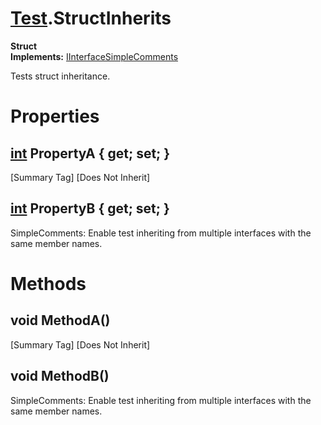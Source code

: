 # [Test](TableOfContents.Test.md).StructInherits

**Struct**  
**Implements:** [IInterfaceSimpleComments](Test.IInterfaceSimpleComments.md)  
  
Tests struct inheritance.  
  

# Properties

## [int](https://docs.microsoft.com/en-us/dotnet/api/system.int32) PropertyA { get; set; }

[Summary Tag] [Does Not Inherit]  
  

## [int](https://docs.microsoft.com/en-us/dotnet/api/system.int32) PropertyB { get; set; }

SimpleComments: Enable test inheriting from multiple interfaces with the same member names.  
  

# Methods

## void MethodA()

[Summary Tag] [Does Not Inherit]  
  

## void MethodB()

SimpleComments: Enable test inheriting from multiple interfaces with the same member names.  
  


